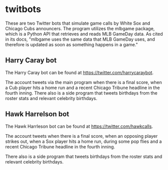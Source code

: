 # twitbots

These are two Twitter bots that simulate game calls by White Sox and Chicago Cubs announcers.
The program utilizes the mlbgame package, which is a Python API that retrieves and reads MLB GameDay data. As cited in its docs, "mlbgame uses the same data that MLB GameDay uses, and therefore is updated as soon as something happens in a game."

## Harry Caray bot

The Harry Caray bot can be found at https://twitter.com/harrycaraybot.

The account tweets via the main program when there is a final score, when a Cub player hits a home run and a recent Chicago Tribune headline in the fourth inning. 
There also is a side program that tweets birthdays from the roster stats and relevant celebrity birthdays.


## Hawk Harrelson bot

The Hawk Harrleson bot can be found at https://twitter.com/hawkcalls.

The account tweets when there is a final score, when an opposing player strikes out, when a Sox player hits a home run, during some pop flies and a recent Chicago Tribune headline in the fourth inning. 

There also is a side program that tweets birthdays from the roster stats and relevant celebrity birthdays.
